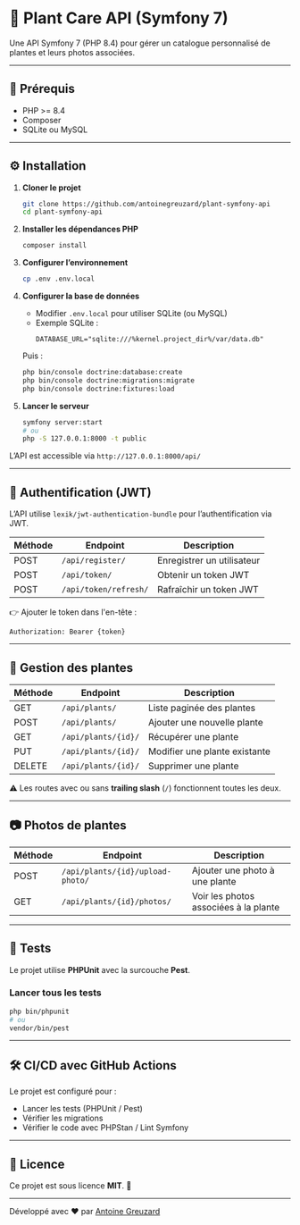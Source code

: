 # 🚀 Plant Care API (Symfony 7)

Une API Symfony 7 (PHP 8.4) pour gérer un catalogue personnalisé de plantes et leurs photos associées.

---

## 📆 Prérequis

- PHP >= 8.4
- Composer
- SQLite ou MySQL

---

## ⚙️ Installation

1. **Cloner le projet**
   ```bash
   git clone https://github.com/antoinegreuzard/plant-symfony-api
   cd plant-symfony-api
   ```

2. **Installer les dépendances PHP**
   ```bash
   composer install
   ```

3. **Configurer l’environnement**
   ```bash
   cp .env .env.local
   ```

4. **Configurer la base de données**
    - Modifier `.env.local` pour utiliser SQLite (ou MySQL)
    - Exemple SQLite :
      ```dotenv
      DATABASE_URL="sqlite:///%kernel.project_dir%/var/data.db"
      ```

   Puis :
   ```bash
   php bin/console doctrine:database:create
   php bin/console doctrine:migrations:migrate
   php bin/console doctrine:fixtures:load
   ```

5. **Lancer le serveur**
   ```bash
   symfony server:start
   # ou
   php -S 127.0.0.1:8000 -t public
   ```

L’API est accessible via `http://127.0.0.1:8000/api/`

---

## 🔐 Authentification (JWT)

L’API utilise `lexik/jwt-authentication-bundle` pour l’authentification via JWT.

| Méthode | Endpoint              | Description                |
|---------|-----------------------|----------------------------|
| POST    | `/api/register/`      | Enregistrer un utilisateur |
| POST    | `/api/token/`         | Obtenir un token JWT       |
| POST    | `/api/token/refresh/` | Rafraîchir un token JWT    |

👉 Ajouter le token dans l'en-tête :

```
Authorization: Bearer {token}
```

---

## 🌿 Gestion des plantes

| Méthode | Endpoint            | Description                   |
|---------|---------------------|-------------------------------|
| GET     | `/api/plants/`      | Liste paginée des plantes     |
| POST    | `/api/plants/`      | Ajouter une nouvelle plante   |
| GET     | `/api/plants/{id}/` | Récupérer une plante          |
| PUT     | `/api/plants/{id}/` | Modifier une plante existante |
| DELETE  | `/api/plants/{id}/` | Supprimer une plante          |

⚠️ Les routes avec ou sans **trailing slash** (`/`) fonctionnent toutes les deux.

---

## 📷 Photos de plantes

| Méthode | Endpoint                         | Description                           |
|---------|----------------------------------|---------------------------------------|
| POST    | `/api/plants/{id}/upload-photo/` | Ajouter une photo à une plante        |
| GET     | `/api/plants/{id}/photos/`       | Voir les photos associées à la plante |

---

## 🧪 Tests

Le projet utilise **PHPUnit** avec la surcouche **Pest**.

### Lancer tous les tests

```bash
php bin/phpunit
# ou
vendor/bin/pest
```

---

## 🛠 CI/CD avec GitHub Actions

Le projet est configuré pour :

- Lancer les tests (PHPUnit / Pest)
- Vérifier les migrations
- Vérifier le code avec PHPStan / Lint Symfony

---

## 📜 Licence

Ce projet est sous licence **MIT**. 📄

---

Développé avec ❤️ par [Antoine Greuzard](https://github.com/antoinegreuzard)
